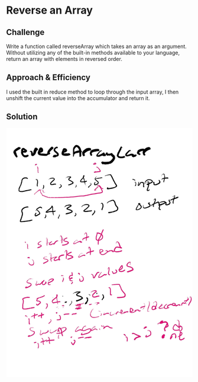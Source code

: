 # Reverse an Array

## Challenge

Write a function called reverseArray which takes an array as an argument. Without utilizing any of the built-in methods available to your language, return an array with elements in reversed order.

## Approach & Efficiency

I used the built in reduce method to loop through the input array, I then unshift the current value into the accumulator and return it.


## Solution
![Whiteboard](../../assets/arrayReverse.jpg)